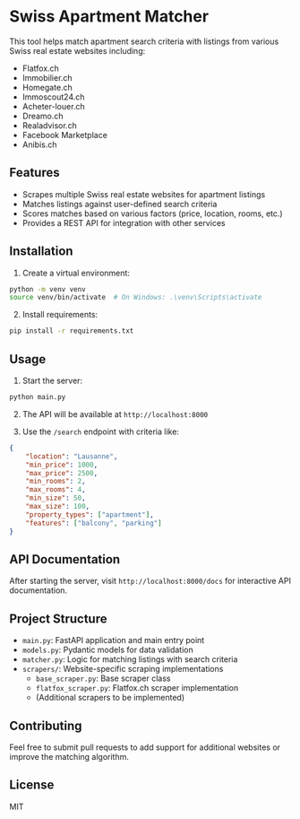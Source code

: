 # Swiss Apartment Matcher

This tool helps match apartment search criteria with listings from various Swiss real estate websites including:
- Flatfox.ch
- Immobilier.ch
- Homegate.ch
- Immoscout24.ch
- Acheter-louer.ch
- Dreamo.ch
- Realadvisor.ch
- Facebook Marketplace
- Anibis.ch

## Features

- Scrapes multiple Swiss real estate websites for apartment listings
- Matches listings against user-defined search criteria
- Scores matches based on various factors (price, location, rooms, etc.)
- Provides a REST API for integration with other services

## Installation

1. Create a virtual environment:
```bash
python -m venv venv
source venv/bin/activate  # On Windows: .\venv\Scripts\activate
```

2. Install requirements:
```bash
pip install -r requirements.txt
```

## Usage

1. Start the server:
```bash
python main.py
```

2. The API will be available at `http://localhost:8000`

3. Use the `/search` endpoint with criteria like:
```json
{
    "location": "Lausanne",
    "min_price": 1000,
    "max_price": 2500,
    "min_rooms": 2,
    "max_rooms": 4,
    "min_size": 50,
    "max_size": 100,
    "property_types": ["apartment"],
    "features": ["balcony", "parking"]
}
```

## API Documentation

After starting the server, visit `http://localhost:8000/docs` for interactive API documentation.

## Project Structure

- `main.py`: FastAPI application and main entry point
- `models.py`: Pydantic models for data validation
- `matcher.py`: Logic for matching listings with search criteria
- `scrapers/`: Website-specific scraping implementations
  - `base_scraper.py`: Base scraper class
  - `flatfox_scraper.py`: Flatfox.ch scraper implementation
  - (Additional scrapers to be implemented)

## Contributing

Feel free to submit pull requests to add support for additional websites or improve the matching algorithm.

## License

MIT
